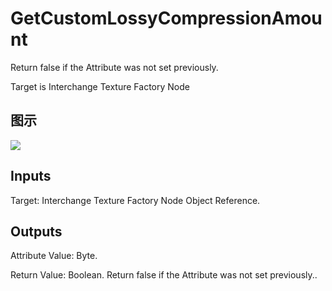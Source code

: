 # GetCustomLossyCompressionAmount

Return false if the Attribute was not set previously.

Target is Interchange Texture Factory Node

## 图示

![]($-20221218-19344295.png)

## Inputs

Target: Interchange Texture Factory Node Object Reference.  

## Outputs

Attribute Value: Byte.

Return Value: Boolean. Return false if the Attribute was not set previously..


